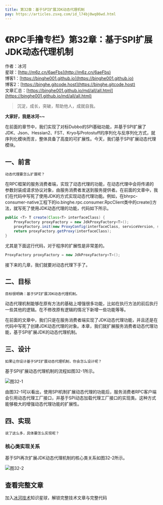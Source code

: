 ```yaml
---
title: 第32章：基于SPI扩展JDK动态代理机制
pay: https://articles.zsxq.com/id_l74bj0wq86wd.html
---
```


# 《RPC手撸专栏》第32章：基于SPI扩展JDK动态代理机制

作者：冰河
<br/>星球：[http://m6z.cn/6aeFbs](http://m6z.cn/6aeFbs)
<br/>博客1：[https://binghe001.github.io](https://binghe001.github.io)
<br/>博客2：[https://binghe.gitcode.host](https://binghe.gitcode.host)
<br/>文章汇总：[https://binghe001.github.io/md/all/all.html](https://binghe001.github.io/md/all/all.html)

> 沉淀，成长，突破，帮助他人，成就自我。

**大家好，我是冰河~~**

在前面的章节中，我们实现了对标Dubbo的SPI基础功能，并基于SPI扩展了JDK、Json、Hessian2、FST、Kryo与Protostuff的序列化与反序列化方式，就序列化模块而言，整体具备了高度的可扩展性。今天，我们基于SPI扩展动态代理模块。

## 一、前言

`动态代理要怎么扩展呢？`

在RPC框架的服务消费者端，实现了动态代理的功能，在动态代理中会将传递的参数封装成请求协议对象，由服务消费者发送到服务提供者。在前面的文章中，我们在代码中写死了使用JDK的方式实现动态代理功能。例如，在bhrpc-consumer-native工程下的io.binghe.rpc.consumer.RpcClient类中的create()方法，就写死了使用JDK动态代理的功能，代码如下所示。

```java
public <T> T create(Class<T> interfaceClass) {
    ProxyFactory proxyFactory = new JdkProxyFactory<T>();
    proxyFactory.init(new ProxyConfig(interfaceClass, serviceVersion, serviceGroup, serializationType, timeout, registryService, RpcConsumer.getInstance(), async, oneway));
    return proxyFactory.getProxy(interfaceClass);
}
```

尤其是下面这行代码，对于程序的扩展性是非常差的。

```java
ProxyFactory proxyFactory = new JdkProxyFactory<T>();
```

接下来的几章，我们就要对动态代理下手了。

## 二、目标

`目标很明确：基于SPI扩展JDK动态代理机制。`

动态代理机制能够在原有方法的基础上增强很多功能，比如在执行方法的前后执行一些其他的逻辑。在不修改原有逻辑的情况下新增一些功能等等。

在前面的文章中，我们只是在服务消费者端实现了JDK动态代理功能，并且还是在代码中写死了创建JDK动态代理的对象。本章，我们就扩展服务消费者动态代理功能，基于SPI扩展JDK的动态代理机制。

## 三、设计

`如果让你设计基于SPI扩展动态代理机制，你会怎么设计呢？`

基于SPI扩展动态代理机制的流程如图32-1所示。

![图32-1](https://binghe001.github.io/assets/images/middleware/rpc/rpc-2022-11-07-001.png)

由图32-1可以看出，使用SPI机制扩展动态代理的功能后，服务消费者RPC客户端会引用动态代理工厂接口，并基于SPI动态加载代理工厂接口的实现类。这种方式能够极大的增强动态代理功能的扩展性。

## 四、实现

`说了这么多，具体要怎么实现呢？`

### 核心类实现关系

基于SPI再次扩展JDK动态代理机制的核心类关系如图32-2所示。

![图32-2](https://binghe001.github.io/assets/images/middleware/rpc/rpc-2022-11-07-002.png)

## 查看完整文章

加入[冰河技术](http://m6z.cn/6aeFbs)知识星球，解锁完整技术文章与完整代码